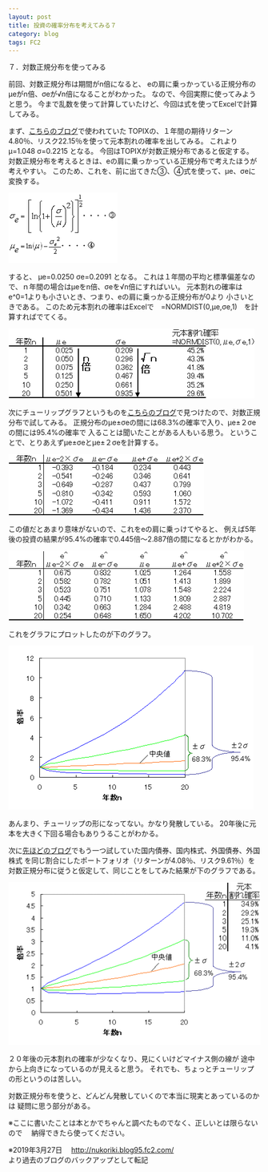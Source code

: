 ```yaml
---
layout: post
title: 投資の確率分布を考えてみる７
category: blog
tags: FC2
---
```


７．対数正規分布を使ってみる

前回、対数正規分布は期間がn倍になると、
eの肩に乗っかっている正規分布のμeがn倍、σeが√n倍になることがわかった。
なので、今回実際に使ってみようと思う。
今まで乱数を使って計算していたけど、今回は式を使ってExcelで計算してみる。

まず、<a href="http://www.fund-no-umi.com/blog/2008/12/topix20-92ed.html" target="_blank" title="こちらのブログ">こちらのブログ</a>で使われていた
TOPIXの、１年間の期待リターン4.80％、リスク22.15％を使って元本割れの確率を出してみる。
これより
μ=1.048
σ=0.2215
となる。
今回はTOPIXが対数正規分布であると仮定する。
対数正規分布を考えるときは、eの肩に乗っかっている正規分布で考えたほうが考えやすい。
このため、これを、前に出てきた③、④式を使って、μe、σeに変換する。

![image](/images/2008nukoriki/e12-1.gif)

すると、
μe=0.0250
σe=0.2091
となる。
これは１年間の平均と標準偏差なので、ｎ年間の場合はμeをn倍、σeを√n倍にすればいい。
元本割れの確率はe^0=1よりも小さいとき、つまり、eの肩に乗っかる正規分布が0より
小さいときである。
このため元本割れの確率はExcelで　=NORMDIST(0,μe,σe,1)　を計算すればでてくる。

![image](/images/2008nukoriki/e12-2.gif)

次にチューリップグラフというものを<a href="http://d.hatena.ne.jp/bem21st/20081020/p1" target="_blank" title="こちらのブログ">こちらのブログ</a>で見つけたので、対数正規分布で試してみる。
正規分布のμe±σeの間には68.3%の確率で入り、μe±２σeの間には95.4%の確率で
入ることは聞いたことがある人もいる思う。
ということで、とりあえずμe±σeとμe±２σeを計算する。

![image](/images/2008nukoriki/e12-3.gif)

この値だとあまり意味がないので、これをeの肩に乗っけてやると、
例えば5年後の投資の結果が95.4%の確率で0.445倍～2.887倍の間になるとかがわかる。

![image](/images/2008nukoriki/e12-4.gif)

これをグラフにプロットしたのが下のグラフ。

![image](/images/2008nukoriki/e12-5.gif)

あんまり、チューリップの形になってない。かなり発散している。
20年後に元本を大きく下回る場合もありうることがわかる。


次に<a href="http://www.fund-no-umi.com/blog/2008/12/post-09d1.html" target="_blank" title="先ほどのブログ">先ほどのブログ</a>でもう一つ試していた国内債券、国内株式、外国債券、外国株式
を同じ割合にしたポートフォリオ（リターンが4.08％、リスク9.61％）を
対数正規分布に従うと仮定して、同じことをしてみた結果が下のグラフである。

![image](/images/2008nukoriki/e12-6.gif)

２０年後の元本割れの確率が少なくなり、見にくいけどマイナス側の線が
途中から上向きになっているのが見えると思う。
それでも、ちょっとチューリップの形というのは苦しい。


対数正規分布を使うと、どんどん発散していくので本当に現実とあっているのかは
疑問に思う部分がある。

※ここに書いたことは本とかでちゃんと調べたものでなく、正しいとは限らないので
　納得できたら使ってください。

※2019年3月27日　
http://nukoriki.blog95.fc2.com/  
より過去のブログのバックアップとして転記

